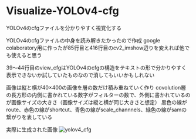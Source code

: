 # Visualize-YOLOv4-cfg
YOLOv4のcfgファイルを分かりやすく視覚化する

YOLOv4のcfgファイルの中身を読み解きたかったので作成
google colaboratory用に作ったが85行目と416行目のcv2_imshow辺りを変えれば他でも使えると思う

39～44行目のview_cfgはYOLOv4のcfgの構造をテキストの形で分かりやすく表示できないか試していたものなので消してもいいかもしれない

画像は縦と横が40×400の画像を層の数だけ積み重ねていく作り
covolution層の長方形の内側に書かれている数字がフィルターの数で、外側に書かれているのが画像サイズの大きさ（画像サイズは縦と横が同じ大きさと想定）
黒色の線がroute、赤色の線がshortcut、青色の線がscale_channnels、緑色の線がsamの繋がりを表している

実際に生成された画像
![yolov4_cfg](https://user-images.githubusercontent.com/79752527/148653545-9cf5db19-f769-48a1-a0f3-6056257e9fdc.png)
